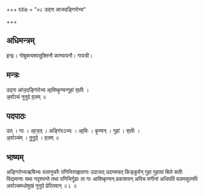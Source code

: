 +++
title = "०८ उद्गा आजदङ्गिरोभ्य"

+++
## अधिमन्त्रम्
इन्द्रः। गोषूक्त्यश्वसूक्तिनौ काण्वायनौ। गायत्री।

## मन्त्रः
उद्गा आ॑ज॒दङ्गि॑रोभ्य आ॒विष्कृ॒ण्वन्गुहा॑ स॒तीः ।  
अ॒र्वाञ्चं॑ नुनुदे व॒लम् ॥

## पदपाठः
उत् । गाः । आ॒ज॒त् । अङ्गि॑रःऽभ्यः । आ॒विः । कृ॒ण्वन् । गुहा॑ । स॒तीः ।  
अ॒र्वाञ्च॑म् । नु॒नु॒दे॒ । व॒लम् ॥

## भाष्यम्
अङ्गिरोभ्यऋषिभ्यः वलानुचरैः पणिभिरपहृतागाः उदाजत् उदगमयत् किङ्कुर्वन् गुहा गुहायां बिले सतीः विद्यमानाः यथा नदृश्यन्ते तथा पणिभिर्गूढाः ता गाः आविष्कृण्वन् प्रकाशयन् अपिच पणीनां अधिपतिं वलमसुरमपि अर्वाञ्चमधोमुखं नुनुदे प्रेरितवान् ॥ ८ ॥